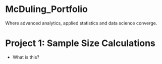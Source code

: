 # McDuling_Portfolio
Where advanced analytics, applied statistics and data science converge.

# Project 1: Sample Size Calculations
* What is this?
